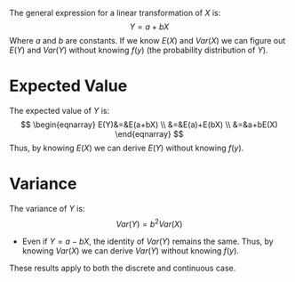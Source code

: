 The general expression for a linear transformation of $X$ is:
$$
Y=a+bX
$$
Where $a$ and $b$ are constants.
If we know $E(X)$ and $Var(X)$ we can figure out $E(Y)$ and $Var(Y)$ without knowing $f(y)$ (the probability distribution of $Y$).

# Expected Value
The expected value of $Y$ is:
$$
\begin{eqnarray}
E(Y)&=&E(a+bX) \\
&=&E(a)+E(bX) \\
&=&a+bE(X)
\end{eqnarray}
$$
Thus, by knowing $E(X)$ we can derive $E(Y)$ without knowing $f(y)$.
# Variance
The variance of $Y$ is:
$$
Var(Y)=b^2Var(X)
$$
- Even if $Y=a-bX$, the identity of $Var(Y)$ remains the same.
Thus, by knowing $Var(X)$ we can derive $Var(Y)$ without knowing $f(y)$.

These results apply to both the discrete and continuous case.